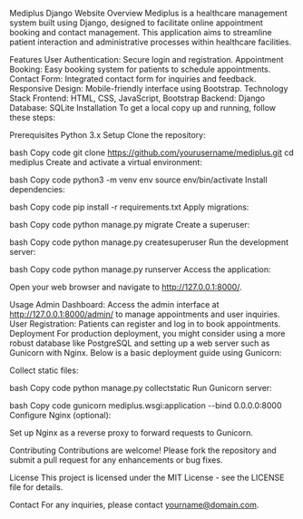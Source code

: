 Mediplus Django Website
Overview
Mediplus is a healthcare management system built using Django, designed to facilitate online appointment booking and contact management. This application aims to streamline patient interaction and administrative processes within healthcare facilities.

Features
User Authentication: Secure login and registration.
Appointment Booking: Easy booking system for patients to schedule appointments.
Contact Form: Integrated contact form for inquiries and feedback.
Responsive Design: Mobile-friendly interface using Bootstrap.
Technology Stack
Frontend: HTML, CSS, JavaScript, Bootstrap
Backend: Django
Database: SQLite
Installation
To get a local copy up and running, follow these steps:

Prerequisites
Python 3.x
Setup
Clone the repository:

bash
Copy code
git clone https://github.com/yourusername/mediplus.git
cd mediplus
Create and activate a virtual environment:

bash
Copy code
python3 -m venv env
source env/bin/activate
Install dependencies:

bash
Copy code
pip install -r requirements.txt
Apply migrations:

bash
Copy code
python manage.py migrate
Create a superuser:

bash
Copy code
python manage.py createsuperuser
Run the development server:

bash
Copy code
python manage.py runserver
Access the application:

Open your web browser and navigate to http://127.0.0.1:8000/.

Usage
Admin Dashboard: Access the admin interface at http://127.0.0.1:8000/admin/ to manage appointments and user inquiries.
User Registration: Patients can register and log in to book appointments.
Deployment
For production deployment, you might consider using a more robust database like PostgreSQL and setting up a web server such as Gunicorn with Nginx. Below is a basic deployment guide using Gunicorn:

Collect static files:

bash
Copy code
python manage.py collectstatic
Run Gunicorn server:

bash
Copy code
gunicorn mediplus.wsgi:application --bind 0.0.0.0:8000
Configure Nginx (optional):

Set up Nginx as a reverse proxy to forward requests to Gunicorn.

Contributing
Contributions are welcome! Please fork the repository and submit a pull request for any enhancements or bug fixes.

License
This project is licensed under the MIT License - see the LICENSE file for details.

Contact
For any inquiries, please contact yourname@domain.com.
